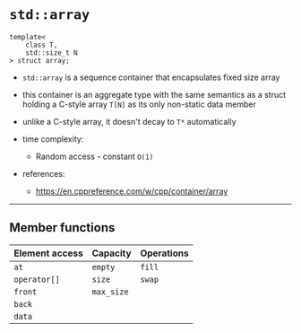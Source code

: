 
# `std::array`

    template<
        class T, 
        std::size_t N
    > struct array;

- `std::array` is a sequence container that encapsulates fixed size array
- this container is an aggregate type with the same semantics as a struct  
  holding a C-style array `T[N]` as its only non-static data member
- unlike a C-style array, it doesn't decay to `T*` automatically

- time complexity:
  - Random access - constant `O(1)`

- references:
  - <https://en.cppreference.com/w/cpp/container/array>

--------------------------------------------------------------------------------

## Member functions

| Element access    | Capacity      | Operations     |
| :---              | :---          | :---           |
| `at`              | `empty`       | `fill`         |
| `operator[]`      | `size`        | `swap`         |
| `front`           | `max_size`    |                |
| `back`            |               |                |
| `data`            |               |                |

